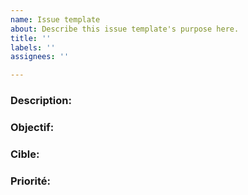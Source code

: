 ```yaml
---
name: Issue template
about: Describe this issue template's purpose here.
title: ''
labels: ''
assignees: ''

---
```


### Description:

### Objectif:

### Cible:

### Priorité:
